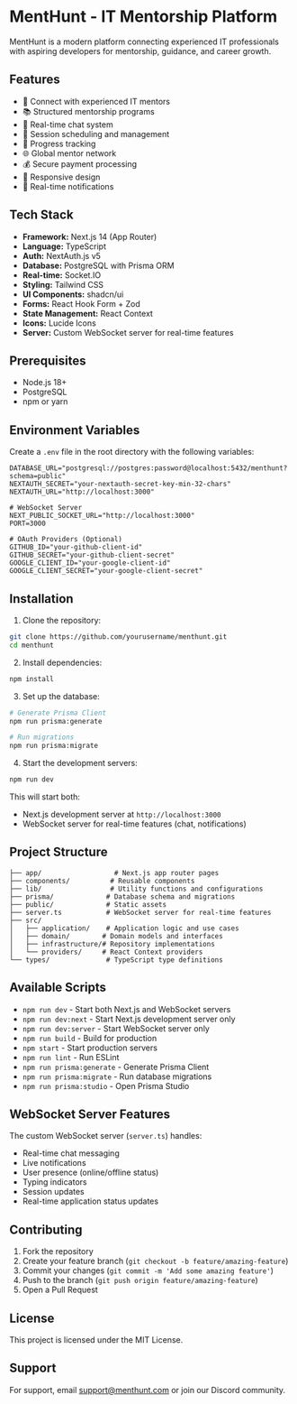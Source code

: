 # MentHunt - IT Mentorship Platform

MentHunt is a modern platform connecting experienced IT professionals with aspiring developers for mentorship, guidance, and career growth.

## Features

- 🤝 Connect with experienced IT mentors
- 📚 Structured mentorship programs
- 💬 Real-time chat system
- 📅 Session scheduling and management
- 🎯 Progress tracking
- 🌐 Global mentor network
- 💰 Secure payment processing
- 📱 Responsive design
- 🔔 Real-time notifications

## Tech Stack

- **Framework:** Next.js 14 (App Router)
- **Language:** TypeScript
- **Auth:** NextAuth.js v5
- **Database:** PostgreSQL with Prisma ORM
- **Real-time:** Socket.IO
- **Styling:** Tailwind CSS
- **UI Components:** shadcn/ui
- **Forms:** React Hook Form + Zod
- **State Management:** React Context
- **Icons:** Lucide Icons
- **Server:** Custom WebSocket server for real-time features

## Prerequisites

- Node.js 18+ 
- PostgreSQL
- npm or yarn

## Environment Variables

Create a `.env` file in the root directory with the following variables:

```env
DATABASE_URL="postgresql://postgres:password@localhost:5432/menthunt?schema=public"
NEXTAUTH_SECRET="your-nextauth-secret-key-min-32-chars"
NEXTAUTH_URL="http://localhost:3000"

# WebSocket Server
NEXT_PUBLIC_SOCKET_URL="http://localhost:3000"
PORT=3000

# OAuth Providers (Optional)
GITHUB_ID="your-github-client-id"
GITHUB_SECRET="your-github-client-secret"
GOOGLE_CLIENT_ID="your-google-client-id"
GOOGLE_CLIENT_SECRET="your-google-client-secret"
```

## Installation

1. Clone the repository:
```bash
git clone https://github.com/yourusername/menthunt.git
cd menthunt
```

2. Install dependencies:
```bash
npm install
```

3. Set up the database:
```bash
# Generate Prisma Client
npm run prisma:generate

# Run migrations
npm run prisma:migrate
```

4. Start the development servers:
```bash
npm run dev
```

This will start both:
- Next.js development server at `http://localhost:3000`
- WebSocket server for real-time features (chat, notifications)

## Project Structure

```
├── app/                  # Next.js app router pages
├── components/          # Reusable components
├── lib/                 # Utility functions and configurations
├── prisma/             # Database schema and migrations
├── public/             # Static assets
├── server.ts           # WebSocket server for real-time features
├── src/
│   ├── application/    # Application logic and use cases
│   ├── domain/        # Domain models and interfaces
│   ├── infrastructure/# Repository implementations
│   └── providers/     # React Context providers
└── types/              # TypeScript type definitions
```

## Available Scripts

- `npm run dev` - Start both Next.js and WebSocket servers
- `npm run dev:next` - Start Next.js development server only
- `npm run dev:server` - Start WebSocket server only
- `npm run build` - Build for production
- `npm start` - Start production servers
- `npm run lint` - Run ESLint
- `npm run prisma:generate` - Generate Prisma Client
- `npm run prisma:migrate` - Run database migrations
- `npm run prisma:studio` - Open Prisma Studio

## WebSocket Server Features

The custom WebSocket server (`server.ts`) handles:
- Real-time chat messaging
- Live notifications
- User presence (online/offline status)
- Typing indicators
- Session updates
- Real-time application status updates

## Contributing

1. Fork the repository
2. Create your feature branch (`git checkout -b feature/amazing-feature`)
3. Commit your changes (`git commit -m 'Add some amazing feature'`)
4. Push to the branch (`git push origin feature/amazing-feature`)
5. Open a Pull Request

## License

This project is licensed under the MIT License.

## Support

For support, email support@menthunt.com or join our Discord community.